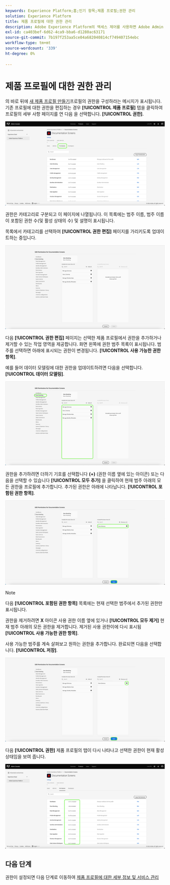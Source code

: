 ```yaml
---
keywords: Experience Platform;홈;인기 항목;제품 프로필;권한 관리
solution: Experience Platform
title: 제품 프로필에 대한 권한 관리
description: Adobe Experience Platform의 액세스 제어를 사용하면 Adobe Admin Console을 사용하여 다양한 Platform 기능에 대한 역할과 권한을 관리할 수 있습니다. 이 문서는 Platform용 제품 프로필에 대한 권한을 관리하는 방법에 대한 안내서 역할을 합니다.
exl-id: ca403bef-6d62-4ca9-bba6-d1280ac63171
source-git-commit: 7b197f253aa5ce04a682040814cf749407154ebc
workflow-type: tm+mt
source-wordcount: '339'
ht-degree: 0%

---
```


# 제품 프로필에 대한 권한 관리

의 바로 뒤에 [새 제품 프로필 만들기](#create-a-new-product-profile)프로필의 권한을 구성하라는 메시지가 표시됩니다. 기존 프로필에 대한 권한을 편집하는 경우 **[!UICONTROL 제품 프로필]** 탭을 클릭하여 프로필의 세부 사항 페이지를 연 다음 을 선택합니다. **[!UICONTROL 권한]**.

![권한](../images/permissions.png)

권한은 카테고리로 구분되고 이 페이지에 나열됩니다. 이 목록에는 범주 이름, 범주 이름이 포함된 권한 수(및 활성 상태의 수) 및 설명이 표시됩니다.

목록에서 카테고리를 선택하여 **[!UICONTROL 권한 편집]** 페이지를 가리키도록 업데이트하는 중입니다.

![편집 권한](../images/edit-permissions.png)

다음 **[!UICONTROL 권한 편집]** 페이지는 선택한 제품 프로필에서 권한을 추가하거나 제거할 수 있는 작업 영역을 제공합니다. 화면 왼쪽에 권한 범주 목록이 표시됩니다. 범주를 선택하면 아래에 표시되는 권한이 변경됩니다. **[!UICONTROL 사용 가능한 권한 항목]**.

예를 들어 데이터 모델링에 대한 권한을 업데이트하려면 다음을 선택합니다. **[!UICONTROL 데이터 모델링]**.

![프로필 관리](../images/profile-management.png)

권한을 추가하려면 더하기 기호를 선택합니다 **(+)** (권한 이름 옆에 있는 아이콘) 또는 다음을 선택할 수 있습니다 **[!UICONTROL 모두 추가]** 을 클릭하여 현재 범주 아래의 모든 권한을 프로필에 추가합니다. 추가된 권한은 아래에 나타납니다. **[!UICONTROL 포함된 권한 항목]**.

![add-permission](../images/add-permission.png)

>[!NOTE]
>
>다음 **[!UICONTROL 포함된 권한 항목]** 목록에는 현재 선택한 범주에서 추가된 권한만 표시됩니다.

권한을 제거하려면 **X** 아이콘 사용 권한 이름 옆에 있거나 **[!UICONTROL 모두 제거]** 현재 범주 아래의 모든 권한을 제거합니다. 제거된 사용 권한이에 다시 표시됨 **[!UICONTROL 사용 가능한 권한 항목]**.

사용 가능한 범주를 계속 살펴보고 원하는 권한을 추가합니다. 완료되면 다음을 선택합니다. **[!UICONTROL 저장]**.

![remove-permisson](../images/remove-permission.png)

다음 **[!UICONTROL 권한]** 제품 프로필의 탭이 다시 나타나고 선택한 권한이 현재 활성 상태임을 보여 줍니다.

![권한 업데이트됨](../images/permissions-updated.png)

## 다음 단계

권한이 설정되면 다음 단계로 이동하여 [제품 프로필에 대한 세부 정보 및 서비스 관리](details-and-services.md)
